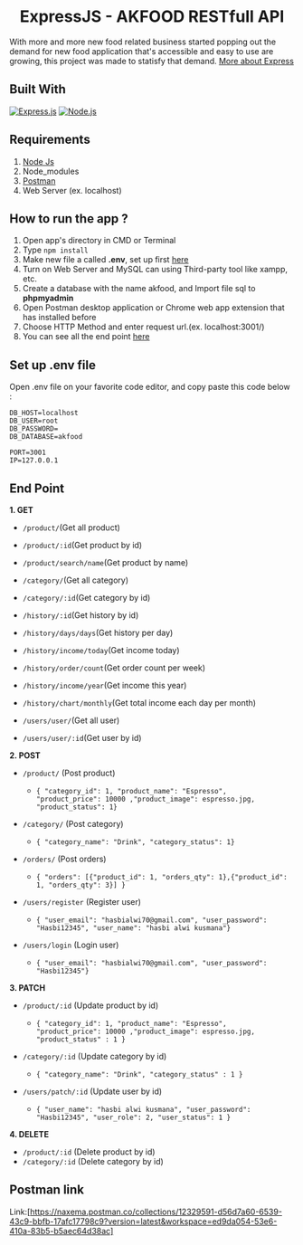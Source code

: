 <h1 align="center">ExpressJS - AKFOOD RESTfull API</h1>

With more and more new food related business started popping out the demand for new food application that's accessible and easy to use are growing, this project was made to statisfy that demand. [More about Express](https://en.wikipedia.org/wiki/Express.js)

## Built With

[![Express.js](https://img.shields.io/badge/Express.js-4.17.1-orange.svg?style=rounded-square)](https://expressjs.com/en/starter/installing.html)
[![Node.js](https://img.shields.io/badge/Node.js-v.12.18.2-green.svg?style=rounded-square)](https://nodejs.org/)

## Requirements

1. <a href="https://nodejs.org/en/download/">Node Js</a>
2. Node_modules
3. <a href="https://www.getpostman.com/">Postman</a>
4. Web Server (ex. localhost)

## How to run the app ?

1. Open app's directory in CMD or Terminal
2. Type `npm install`
3. Make new file a called **.env**, set up first [here](#set-up-env-file)
4. Turn on Web Server and MySQL can using Third-party tool like xampp, etc.
5. Create a database with the name akfood, and Import file sql to **phpmyadmin**
6. Open Postman desktop application or Chrome web app extension that has installed before
7. Choose HTTP Method and enter request url.(ex. localhost:3001/)
8. You can see all the end point [here](#end-point)

## Set up .env file

Open .env file on your favorite code editor, and copy paste this code below :

```
DB_HOST=localhost
DB_USER=root
DB_PASSWORD=
DB_DATABASE=akfood

PORT=3001
IP=127.0.0.1

```

## End Point

**1. GET**

- `/product/`(Get all product)
- `/product/:id`(Get product by id)
- `/product/search/name`(Get product by name)

- `/category/`(Get all category)
- `/category/:id`(Get category by id)

- `/history/:id`(Get history by id)
- `/history/days/days`(Get history per day)
- `/history/income/today`(Get income today)
- `/history/order/count`(Get order count per week)
- `/history/income/year`(Get income this year)
- `/history/chart/monthly`(Get total income each day per month)

- `/users/user/`(Get all user)
- `/users/user/:id`(Get user by id)

**2. POST**

- `/product/` (Post product)

  - `{ "category_id": 1, "product_name": "Espresso", "product_price": 10000 ,"product_image": espresso.jpg, "product_status": 1}`

- `/category/` (Post category)

  - `{ "category_name": "Drink", "category_status": 1}`

- `/orders/` (Post orders)

  - `{ "orders": [{"product_id": 1, "orders_qty": 1},{"product_id": 1, "orders_qty": 3}] }`

- `/users/register` (Register user)
  - `{ "user_email": "hasbialwi70@gmail.com", "user_password": "Hasbi12345", "user_name": "hasbi alwi kusmana"}`
- `/users/login` (Login user)
  - `{ "user_email": "hasbialwi70@gmail.com", "user_password": "Hasbi12345"}`

**3. PATCH**

- `/product/:id` (Update product by id)

  - `{ "category_id": 1, "product_name": "Espresso", "product_price": 10000 ,"product_image": espresso.jpg, "product_status" : 1 }`

- `/category/:id` (Update category by id)

  - `{ "category_name": "Drink", "category_status" : 1 }`

- `/users/patch/:id` (Update user by id)
  - `{ "user_name": "hasbi alwi kusmana", "user_password": "Hasbi12345", "user_role": 2, "user_status": 1 }`

**4. DELETE**

- `/product/:id` (Delete product by id)
- `/category/:id` (Delete category by id)

## Postman link

Link:[https://naxema.postman.co/collections/12329591-d56d7a60-6539-43c9-bbfb-17afc17798c9?version=latest&workspace=ed9da054-53e6-410a-83b5-b5aec64d38ac]
